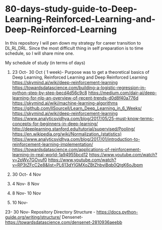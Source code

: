 # 80-days-study-guide-to-Deep-Learning-Reinforced-Learning-and-Deep-Reinforced-Learning
In this repository I will pen down my strategy for career transition to DL,RL,DRL. Since the most difficult thing in self preparation is to time schedule, so I will share mine one.

My schedule of study (in terms of days) 
1. 23 Oct- 30 Oct ( 1 week)- Purpose was to get a theoretical basics of Deep Learning, Reinforced Learning and Deep Reinforced Learning 
https://skymind.ai/wiki/deep-reinforcement-learning
https://towardsdatascience.com/building-a-logistic-regression-in-python-step-by-step-becd4d56c9c8
https://medium.com/dair-ai/deep-learning-for-nlp-an-overview-of-recent-trends-d0d8f40a776d
https://skymind.ai/wiki/machine-learning-algorithms
https://github.com/llSourcell/Learn_Deep_Learning_in_6_Weeks/
https://skymind.ai/wiki/deep-reinforcement-learning
https://www.analyticsvidhya.com/blog/2017/05/25-must-know-terms-concepts-for-beginners-in-deep-learning/
http://deeplearning.stanford.edu/tutorial/supervised/Pooling/
https://en.wikipedia.org/wiki/Normalization_(statistics)
https://www.analyticsvidhya.com/blog/2017/01/introduction-to-reinforcement-learning-implementation/
https://towardsdatascience.com/applications-of-reinforcement-learning-in-real-world-1a94955bcd12
https://www.youtube.com/watch?v=2pWv7GOvuf0
https://www.youtube.com/watch?v=RP3tZFcC2e8&list=PL613dYIGMXoZBtZhbyiBqb0QtgK6oJbpm

2. 30 Oct- 4 Nov

3. 4 Nov- 8 Nov 

4. 8 Nov- 10 Nov

5. 10 Nov- 

23- 30 Nov- Repository Directory Structure - https://docs.python-guide.org/writing/structure/
            Densenet- https://towardsdatascience.com/densenet-2810936aeebb
